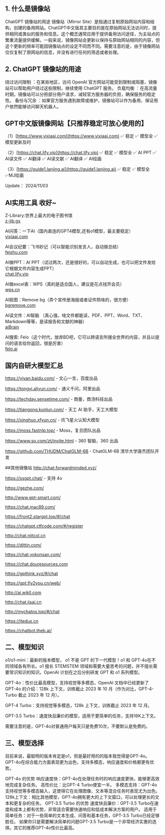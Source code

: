## 1. 什么是镜像站
ChatGPT 镜像站的用途 镜像站（Mirror Site）是指通过复制原始网站内容和结构，创建的备用网站。ChatGPT中文版其主要目的是在原始网站无法访问时，提供相同或类似的服务和信息。这个概念通常应用于提供备用访问途径，为主站点的繁重流量提供缓解。一般来说，镜像网站会更新以保持与原始网站相同的内容，但这个更新的频率可能因镜像站点的设定不同而不同。需要注意的是，由于镜像网站仅仅复制了原网站的信息，并没有进行任何的筛选或者处理。

## 2. ChatGPT 镜像站的用途
绕过访问限制 ：在某些地区，访问 OpenAI 官方网站可能受到限制或阻塞，镜像站可以帮助用户绕过这些限制，继续使用 ChatGPT 服务。
负载均衡 ：在高流量时期，镜像站可以分担部分用户请求，减轻官方服务器的负担，确保服务的稳定性。
备份与冗余 ：如果官方服务遇到故障或维护，镜像站可以作为备用，保证用户依然能够访问聊天机器人。

## GPT中文版镜像网站【只推荐稳定可放心使用的】
（1）[https://www.yixiaai.com](https://www.yixiaai.com)  ✅ 稳定  ✅ 模型全  ✅ 模型更新及时 <br>


（2）[https://chat.lify.vip](https://chat.lify.vip)      ✅ 稳定  ✅ 模型全  ✅ AI PPT  ✅ AI读文件  ✅ AI翻译  ✅ AI读文献  ✅ AI翻译  ✅ AI绘画 <br>



（3）[https://guide1.lanjing.ai](https://guide1.lanjing.ai)  ✅ 稳定  ✅ 模型全  ✅MJ绘画 <br>

Update： 2024/11/03 

## AI实用工具 收好~

Z-Library:世界上最大的电子图书馆<br>
[z-lib.gs](https://yixiaai.cn/sites/166.html)


AI问答：一下AI（国内直连的GPT4模型,还有o1模型，最主要稳定）<br>
[yixiaai.com](www.yixiaai.com)

AI会议纪要：飞书妙记（可以智能识别发言人，自动做总结）<br>
[feishu.com](https://www.feishu.cn/product/minutes)

AI做PPT：AI PPT（试过两次，还是很好的，可以自动生成，也可以把文件发给它根据文件内容生成PPT）<br>
[chat.lify.vip](https://chat.lify.vip/aippt)

AI做excel表：WPS（真的是适合国人，建议是花点钱开会员）<br>
[wps.cn](https://www.wps.cn/)

AI抠图：Remove bg（弄个宣传册海报或者证件照啥的，很方便）<br>
[bgremove.com](https://bgremove.com/zh)

AI读文件：AI智脑 （真心强，啥文件都能读，PDF、PPT、Word、TXT、Markdown等等，是读报告和文献的神器）<br>
[aiBrain](https://chat.lify.vip)

AI搜索: Felo（这个时代，放弃BD吧，它可以跨语言所搜全世界的内容，并且以提问的语言给你返回，很是厉害）<br>
[felo.ai](https://felo.ai/search)


## 国内自研大模型汇总

https://yiyan.baidu.com/ - 文心一言，百度出品

https://tongyi.aliyun.com/ - 通义千问，阿里出品

https://techday.sensetime.com/ - 商量，商汤科技出品

https://tiangong.kunlun.com/ - 天工 AI 助手，天工大模型

https://xinghuo.xfyun.cn/ - 讯飞星火认知大模型

https://moss.fastnlp.top/ - Moss，复旦团队出品

https://www.so.com/zt/invite.html - 360 智脑，360 出品

https://github.com/THUDM/ChatGLM-6B - ChatGLM-6B 清华大学唐杰团队开发


##其他镜像站
http://chat.forwardminded.xyz/

https://ssgpt.chat/ - 支持 4o

https://gezhe.com/

http://www.gpt-smart.com/

https://chat.mac89.com/

https://front2.stargpt.top/#/chat

https://chatgpt.ctfcode.com/#/register

http://chat.niitcxl.cn

https://dittin.com/

https://chat.yokonsan.com/

https://chat.douresources.com

https://gpthink.xyz/#/chat

https://gpt.fly2you.cn/web/

http://ai.wikll.com

http://chat.iisai.cn

http://mychatos.top/#/chat

https://itedus.cn

https://chatbot.theb.ai/


## 二、模型知识
o1/o1-mini：最新的版本模型， o1 不是 GPT 的下一代模型！o1 和 GPT-4o在不同领域各有所长。o1 擅长 STEMSTEM 领域和需要大量思考的问题，并不擅长需要常识知识的知识。OpenAI 计划在之后分别研发 GPT 和 o1 系列模型。

GPT-4o：性价比最高模型，支持视觉等多模态，OpenAI 文档中已经更新了 GPT-4o 的介绍：128k 上下文，训练截止 2023 年 10 月（作为对比，GPT-4-Turbo 截止 2023 年 12 月）。

GPT-4 Turbo：支持视觉等多模态，128k 上下文，训练截止 2023 年 12 月。

GPT-3.5 Turbo：速度快且廉价的模型，适用于更简单的任务，支持16K上下文。

需要注意的是，GPT-4o对普通用户每天只是免费10次，不要默认是免费的。

## 三、模型选择
目前来说，最聪明的版本肯定是o1，但是最好用的的版本我觉得是GPT-4o。GPT-4o在综合能力方面表现更为出色，支持多模态，响应速度和价格都更有优势。

GPT-4o 的优势
响应速度快：GPT-4o在处理任务时的响应速度更快，能够更高效地完成复杂任务。
高性价比：比GPT-4 Turbo便宜一半。
多模态支持：GPT-4o支持视觉等多模态输入，这使得它在处理图像、文本等混合任务时表现尤为出色。
128k上下文：相比其他模型，GPT-4o拥有更大的上下文窗口，可以处理更长的文本和更复杂的任务。
GPT-3.5 Turbo 的优势
速度快且廉价：GPT-3.5 Turbo在速度和成本上都有优势，非常适合需要快速响应和低成本解决方案的用户。
适用于简单任务：对于一些简单的文本生成、问答和基本任务，GPT-3.5 Turbo已经足够胜任。
如果你只是需要解决简单的问题GPT-3.5 Turbo是一个非常经济实惠的选择。其它的推荐GPT-4o性价比最高。
